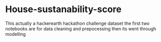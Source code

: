 # House-sustanability-score
This actually a hackerearth hackathon challenge dataset
the first two notebooks are for data cleaning and prepocessing
then its went through modelling
